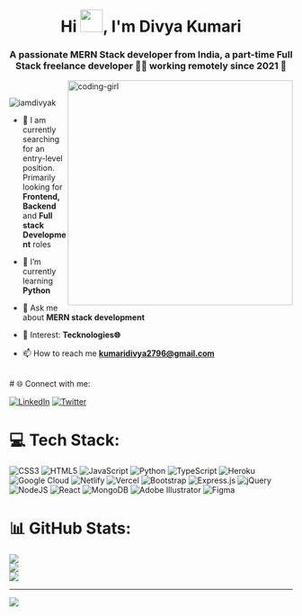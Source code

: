 <h1 align="center">Hi <img src="https://raw.githubusercontent.com/MartinHeinz/MartinHeinz/master/wave.gif" width="40px">, I'm Divya Kumari</h1>
<h3 align="center">A passionate MERN Stack developer from India, a part-time Full Stack freelance developer 👨‍💻 working remotely since 2021 🚀</h3>
<img alt="coding-girl" width="400" src="https://i.pinimg.com/originals/11/96/89/119689d2f8ae50053501afb4190e23f6.gif" align="right">
<br>
<p align="left"> <img src="https://komarev.com/ghpvc/?username=iamdivyak&label=Profile%20views&color=0e75b6&style=flat" alt="iamdivyak" /> </p>

- 🔭 I am currently searching for an entry-level position. Primarily looking for **Frontend, Backend** and **Full stack Development** roles

- 🌱 I’m currently learning **Python**

- 💬 Ask me about **MERN stack development**

- 👀 Interest: **Tecknologies🌐**

- 📫 How to reach me **kumaridivya2796@gmail.com**

<br>
# 🌐 Connect with me:

  [![LinkedIn](https://img.shields.io/badge/LinkedIn-%230077B5.svg?logo=linkedin&logoColor=white)](https://linkedin.com/in/iamdivyak) [![Twitter](https://img.shields.io/badge/Twitter-%231DA1F2.svg?logo=Twitter&logoColor=white)](https://twitter.com/Imdivyakumari) 
<br>

# 💻 Tech Stack:
![CSS3](https://img.shields.io/badge/css3-%231572B6.svg?style=for-the-badge&logo=css3&logoColor=white) ![HTML5](https://img.shields.io/badge/html5-%23E34F26.svg?style=for-the-badge&logo=html5&logoColor=white) ![JavaScript](https://img.shields.io/badge/javascript-%23323330.svg?style=for-the-badge&logo=javascript&logoColor=%23F7DF1E) ![Python](https://img.shields.io/badge/python-3670A0?style=for-the-badge&logo=python&logoColor=ffdd54) ![TypeScript](https://img.shields.io/badge/typescript-%23007ACC.svg?style=for-the-badge&logo=typescript&logoColor=white) ![Heroku](https://img.shields.io/badge/heroku-%23430098.svg?style=for-the-badge&logo=heroku&logoColor=white) ![Google Cloud](https://img.shields.io/badge/Google%20Cloud-%234285F4.svg?style=for-the-badge&logo=google-cloud&logoColor=white) ![Netlify](https://img.shields.io/badge/netlify-%23000000.svg?style=for-the-badge&logo=netlify&logoColor=#00C7B7) ![Vercel](https://img.shields.io/badge/vercel-%23000000.svg?style=for-the-badge&logo=vercel&logoColor=white) ![Bootstrap](https://img.shields.io/badge/bootstrap-%23563D7C.svg?style=for-the-badge&logo=bootstrap&logoColor=white) ![Express.js](https://img.shields.io/badge/express.js-%23404d59.svg?style=for-the-badge&logo=express&logoColor=%2361DAFB) ![jQuery](https://img.shields.io/badge/jquery-%230769AD.svg?style=for-the-badge&logo=jquery&logoColor=white) ![NodeJS](https://img.shields.io/badge/node.js-6DA55F?style=for-the-badge&logo=node.js&logoColor=white) ![React](https://img.shields.io/badge/react-%2320232a.svg?style=for-the-badge&logo=react&logoColor=%2361DAFB) ![MongoDB](https://img.shields.io/badge/MongoDB-%234ea94b.svg?style=for-the-badge&logo=mongodb&logoColor=white) ![Adobe Illustrator](https://img.shields.io/badge/adobeillustrator-%23FF9A00.svg?style=for-the-badge&logo=adobeillustrator&logoColor=white) 	![Figma](https://img.shields.io/badge/figma-%23F24E1E.svg?style=for-the-badge&logo=figma&logoColor=white)
# 📊 GitHub Stats:
![](https://github-readme-stats.vercel.app/api?username=Iamdivyak&theme=default&hide_border=false&include_all_commits=true&count_private=true)<br/>
![](https://github-readme-streak-stats.herokuapp.com/?user=Iamdivyak&theme=default&hide_border=false)<br/>
![](https://github-readme-stats.vercel.app/api/top-langs/?username=Iamdivyak&theme=default&hide_border=false&include_all_commits=true&count_private=true&layout=compact)

---
[![](https://visitcount.itsvg.in/api?id=Iamdivyak&icon=0&color=0)](https://visitcount.itsvg.in)

